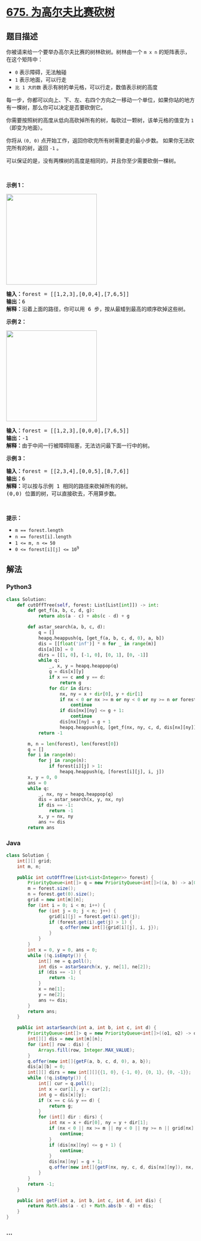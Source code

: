 # [675. 为高尔夫比赛砍树](https://leetcode-cn.com/problems/cut-off-trees-for-golf-event)



## 题目描述

<!-- 这里写题目描述 -->

<p>你被请来给一个要举办高尔夫比赛的树林砍树。树林由一个 <code>m x n</code> 的矩阵表示， 在这个矩阵中：</p>

<ul>
	<li><code>0</code> 表示障碍，无法触碰</li>
	<li><code>1</code> 表示地面，可以行走</li>
	<li><code>比 1 大的数</code> 表示有树的单元格，可以行走，数值表示树的高度</li>
</ul>

<p>每一步，你都可以向上、下、左、右四个方向之一移动一个单位，如果你站的地方有一棵树，那么你可以决定是否要砍倒它。</p>

<p>你需要按照树的高度从低向高砍掉所有的树，每砍过一颗树，该单元格的值变为 <code>1</code>（即变为地面）。</p>

<p>你将从 <code>(0, 0)</code> 点开始工作，返回你砍完所有树需要走的最小步数。 如果你无法砍完所有的树，返回 <code>-1</code> 。</p>

<p>可以保证的是，没有两棵树的高度是相同的，并且你至少需要砍倒一棵树。</p>

<p> </p>

<p><strong>示例 1：</strong></p>
<img alt="" src="https://assets.leetcode.com/uploads/2020/11/26/trees1.jpg" style="width: 242px; height: 242px;" />
<pre>
<strong>输入：</strong>forest = [[1,2,3],[0,0,4],[7,6,5]]
<strong>输出：</strong>6
<strong>解释：</strong>沿着上面的路径，你可以用 6 步，按从最矮到最高的顺序砍掉这些树。</pre>

<p><strong>示例 2：</strong></p>
<img alt="" src="https://assets.leetcode.com/uploads/2020/11/26/trees2.jpg" style="width: 242px; height: 242px;" />
<pre>
<strong>输入：</strong>forest = [[1,2,3],[0,0,0],[7,6,5]]
<strong>输出：</strong>-1
<strong>解释：</strong>由于中间一行被障碍阻塞，无法访问最下面一行中的树。
</pre>

<p><strong>示例 3：</strong></p>

<pre>
<strong>输入：</strong>forest = [[2,3,4],[0,0,5],[8,7,6]]
<strong>输出：</strong>6
<strong>解释：</strong>可以按与示例 1 相同的路径来砍掉所有的树。
(0,0) 位置的树，可以直接砍去，不用算步数。
</pre>

<p> </p>

<p><strong>提示：</strong></p>

<ul>
	<li><code>m == forest.length</code></li>
	<li><code>n == forest[i].length</code></li>
	<li><code>1 <= m, n <= 50</code></li>
	<li><code>0 <= forest[i][j] <= 10<sup>9</sup></code></li>
</ul>


## 解法

<!-- 这里可写通用的实现逻辑 -->

<!-- tabs:start -->

### **Python3**

<!-- 这里可写当前语言的特殊实现逻辑 -->

```python
class Solution:
    def cutOffTree(self, forest: List[List[int]]) -> int:    
        def get_f(a, b, c, d, g):
            return abs(a - c) + abs(c - d) + g

        def astar_search(a, b, c, d):
            q = []
            heapq.heappush(q, [get_f(a, b, c, d, 0), a, b])
            dis = [[float('inf')] * n for _ in range(m)]
            dis[a][b] = 0
            dirs = [[1, 0], [-1, 0], [0, 1], [0, -1]]
            while q:
                _, x, y = heapq.heappop(q)
                g = dis[x][y]
                if x == c and y == d:
                    return g
                for dir in dirs:
                    nx, ny = x + dir[0], y + dir[1]
                    if nx < 0 or nx >= m or ny < 0 or ny >= n or forest[nx][ny] == 0:
                        continue
                    if dis[nx][ny] <= g + 1:
                        continue
                    dis[nx][ny] = g + 1
                    heapq.heappush(q, [get_f(nx, ny, c, d, dis[nx][ny]), nx, ny])
            return -1

        m, n = len(forest), len(forest[0])
        q = []
        for i in range(m):
            for j in range(n):
                if forest[i][j] > 1:
                    heapq.heappush(q, [forest[i][j], i, j])
        x, y = 0, 0
        ans = 0
        while q:
            _, nx, ny = heapq.heappop(q)
            dis = astar_search(x, y, nx, ny)
            if dis == -1:
                return -1
            x, y = nx, ny
            ans += dis
        return ans
```

### **Java**

<!-- 这里可写当前语言的特殊实现逻辑 -->

```java
class Solution {
    int[][] grid;
    int m, n;

    public int cutOffTree(List<List<Integer>> forest) {
        PriorityQueue<int[]> q = new PriorityQueue<int[]>((a, b) -> a[0] - b[0]);
        m = forest.size();
        n = forest.get(0).size();
        grid = new int[m][n];
        for (int i = 0; i < m; i++) {
            for (int j = 0; j < n; j++) {
                grid[i][j] = forest.get(i).get(j);
                if (forest.get(i).get(j) > 1) {
                    q.offer(new int[]{grid[i][j], i, j});
                }
            }
        }
        int x = 0, y = 0, ans = 0;
        while (!q.isEmpty()) {
            int[] ne = q.poll();
            int dis = astarSearch(x, y, ne[1], ne[2]);
            if (dis == -1) {
                return -1;
            }
            x = ne[1];
            y = ne[2];
            ans += dis;
        }
        return ans;
    }

    public int astarSearch(int a, int b, int c, int d) {
        PriorityQueue<int[]> q = new PriorityQueue<int[]>((o1, o2) -> o1[0] - o2[0]);
        int[][] dis = new int[m][n];
        for (int[] row : dis) {
            Arrays.fill(row, Integer.MAX_VALUE);
        }
        q.offer(new int[]{getF(a, b, c, d, 0), a, b});
        dis[a][b] = 0;
        int[][] dirs = new int[][]{{1, 0}, {-1, 0}, {0, 1}, {0, -1}};
        while (!q.isEmpty()) {
            int[] cur = q.poll();
            int x = cur[1], y = cur[2];
            int g = dis[x][y];
            if (x == c && y == d) {
                return g;
            }
            for (int[] dir : dirs) {
                int nx = x + dir[0], ny = y + dir[1];
                if (nx < 0 || nx >= m || ny < 0 || ny >= n || grid[nx][ny] == 0) {
                    continue;
                }
                if (dis[nx][ny] <= g + 1) {
                    continue;
                }
                dis[nx][ny] = g + 1;
                q.offer(new int[]{getF(nx, ny, c, d, dis[nx][ny]), nx, ny});
            }
        } 
        return -1;
    }

    public int getF(int a, int b, int c, int d, int dis) {
        return Math.abs(a - c) + Math.abs(b - d) + dis;
    }
}
```

### **...**

```

```

<!-- tabs:end -->
